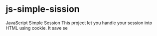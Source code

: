 # js-simple-sission
JavaScript Simple Session
This project let you handle your session into HTML using cookie. It save se
